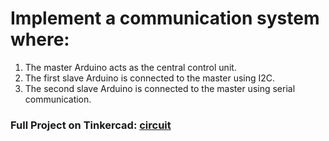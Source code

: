 # Implement a communication system where:
1. The master Arduino acts as the central control unit.
2. The first slave Arduino is connected to the master using I2C.
3. The second slave Arduino is connected to the master using
serial communication.


### Full Project on Tinkercad: [circuit](https://www.tinkercad.com/things/lva6rLYm9DK-communicate/editel?sharecode=cKTuEX1Ng7o4gz8SXAdvWiQ7spzWX0NiBP0fD0NmWzw)
